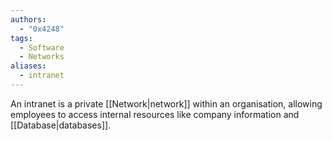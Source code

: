 ```yaml
---
authors: 
  - "0x4248"
tags:
  - Software
  - Networks
aliases:
  - intranet
---
```

An intranet is a private [[Network|network]] within an organisation, allowing employees to access internal resources like company information and [[Database|databases]].